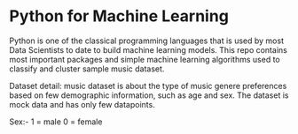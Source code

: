 # Python for Machine Learning

Python is one of the classical programming languages that is used by most Data Scientists to date to build machine learning models. This repo contains most important packages and simple machine learning algorithms used to classify and cluster sample music dataset.

Dataset detail: music dataset is about the type of music genere preferences based on few demographic information, such as age and sex. The dataset is mock data and has only few datapoints. 

Sex:- 1 = male
      0 = female
